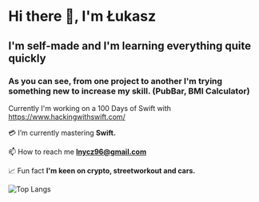 # Hi there 👋, I'm Łukasz

## I'm self-made and I'm learning everything quite quickly
                                            
### As you can see, from one project to another I'm trying something new to increase my skill. (PubBar, BMI Calculator)

Currently I'm working on a 100 Days of Swift with https://www.hackingwithswift.com/

💳 I’m currently mastering **Swift.**

📫 How to reach me **lnycz96@gmail.com**

📈 Fun fact **I'm keen on crypto, streetworkout and cars.**


![Top Langs](https://github-readme-stats.vercel.app/api/top-langs/?username=lukenycz&theme=tokyonight)
